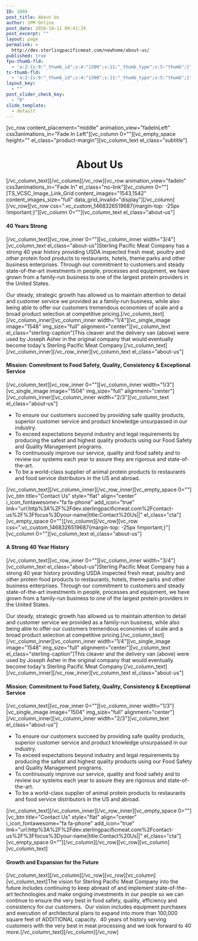 ```yaml
---
ID: 1099
post_title: About Us
author: SPM Online
post_date: 2016-10-11 00:41:24
post_excerpt: ""
layout: page
permalink: >
  http://dev.sterlingpacificmeat.com/newhome/about-us/
published: true
fpu-thumb-fld:
  - 'a:2:{s:9:"_thumb_id";s:4:"1300";s:11:"_thumb_type";s:5:"thumb";}'
tc-thumb-fld:
  - 'a:2:{s:9:"_thumb_id";s:4:"1300";s:11:"_thumb_type";s:5:"thumb";}'
layout_key:
  - ""
post_slider_check_key:
  - "0"
slide_template:
  - default
---
```

[vc_row content_placement="middle" animation_view="fadeInLeft" css3animations_in="Fade In Left"][vc_column 0=""][vc_empty_space height="" el_class="product-margin"][vc_column_text el_class="subtitle"]
<h1 style="text-align: center;">About Us</h1>
[/vc_column_text][/vc_column][/vc_row][vc_row animation_view="fadeIn" css3animations_in="Fade In" el_class="no-link"][vc_column 0=""][TS_VCSC_Image_Link_Grid content_images="1543,1542" content_images_size="full" data_grid_invalid="display"][/vc_column][/vc_row][vc_row css=".vc_custom_1468326519687{margin-top: -25px !important;}"][vc_column 0=""][vc_column_text el_class="about-us"]
<h4><strong>40 Years Strong</strong></h4>
[/vc_column_text][vc_row_inner 0=""][vc_column_inner width="3/4"][vc_column_text el_class="about-us"]Sterling Pacific Meat Company has a strong 40 year history providing USDA inspected fresh meat, poultry and other protein food products to restaurants, hotels, theme parks and other business enterprises. Through our commitment to customers and steady state-of-the-art investments in people, processes and equipment, we have grown from a family-run business to one of the largest protein providers in the United States.

Our steady, strategic growth has allowed us to maintain attention to detail and customer service we provided as a family-run business, while also being able to offer our customers tremendous economies of scale and a broad product selection at competitive pricing.[/vc_column_text][/vc_column_inner][vc_column_inner width="1/4"][vc_single_image image="1548" img_size="full" alignment="center"][vc_column_text el_class="sterling-caption"]This cleaver and the delivery van (above) were used by Joseph Asher in the original company that would eventually become today's Sterling Pacific Meat Company.[/vc_column_text][/vc_column_inner][/vc_row_inner][vc_column_text el_class="about-us"]
<h4><strong>Mission: </strong>Commitment to Food Safety, Quality, Consistency &amp; Exceptional Service</h4>
[/vc_column_text][vc_row_inner 0=""][vc_column_inner width="1/3"][vc_single_image image="1504" img_size="full" alignment="center"][/vc_column_inner][vc_column_inner width="2/3"][vc_column_text el_class="about-us"]
<ul>
 	<li>To ensure our customers succeed by providing safe quality products, superior customer service and product knowledge unsurpassed in our industry.</li>
 	<li>To exceed expectations beyond industry and legal requirements by producing the safest and highest quality products using our Food Safety and Quality Management programs.</li>
 	<li>To continuously improve our service, quality and food safety and to review our systems each year to assure they are rigorous and state-of-the-art.</li>
 	<li>To be a world-class supplier of animal protein products to restaurants and food service distributors in the US and abroad.</li>
</ul>
[/vc_column_text][/vc_column_inner][/vc_row_inner][vc_empty_space 0=""][vc_btn title="Contact Us" style="flat" align="center" i_icon_fontawesome="fa fa-phone" add_icon="true" link="url:http%3A%2F%2Fdev.sterlingpacificmeat.com%2Fcontact-us%2F%3Ffocus%3Dyour-name|title:Contact%20Us||" el_class="cta"][vc_empty_space 0=""][/vc_column][/vc_row][vc_row css=".vc_custom_1468326519687{margin-top: -25px !important;}"][vc_column 0=""][vc_column_text el_class="about-us"]
<h4><strong>A Strong 40 Year History</strong></h4>
[/vc_column_text][vc_row_inner 0=""][vc_column_inner width="3/4"][vc_column_text el_class="about-us"]Sterling Pacific Meat Company has a strong 40 year history providing USDA inspected fresh meat, poultry and other protein food products to restaurants, hotels, theme parks and other business enterprises. Through our commitment to customers and steady state-of-the-art investments in people, processes and equipment, we have grown from a family-run business to one of the largest protein providers in the United States.

Our steady, strategic growth has allowed us to maintain attention to detail and customer service we provided as a family-run business, while also being able to offer our customers tremendous economies of scale and a broad product selection at competitive pricing.[/vc_column_text][/vc_column_inner][vc_column_inner width="1/4"][vc_single_image image="1548" img_size="full" alignment="center"][vc_column_text el_class="sterling-caption"]This cleaver and the delivery van (above) were used by Joseph Asher in the original company that would eventually become today's Sterling Pacific Meat Company.[/vc_column_text][/vc_column_inner][/vc_row_inner][vc_column_text el_class="about-us"]
<h4><strong>Mission: </strong>Commitment to Food Safety, Quality, Consistency &amp; Exceptional Service</h4>
[/vc_column_text][vc_row_inner 0=""][vc_column_inner width="1/3"][vc_single_image image="1504" img_size="full" alignment="center"][/vc_column_inner][vc_column_inner width="2/3"][vc_column_text el_class="about-us"]
<ul>
 	<li>To ensure our customers succeed by providing safe quality products, superior customer service and product knowledge unsurpassed in our industry.</li>
 	<li>To exceed expectations beyond industry and legal requirements by producing the safest and highest quality products using our Food Safety and Quality Management programs.</li>
 	<li>To continuously improve our service, quality and food safety and to review our systems each year to assure they are rigorous and state-of-the-art.</li>
 	<li>To be a world-class supplier of animal protein products to restaurants and food service distributors in the US and abroad.</li>
</ul>
[/vc_column_text][/vc_column_inner][/vc_row_inner][vc_empty_space 0=""][vc_btn title="Contact Us" style="flat" align="center" i_icon_fontawesome="fa fa-phone" add_icon="true" link="url:http%3A%2F%2Fdev.sterlingpacificmeat.com%2Fcontact-us%2F%3Ffocus%3Dyour-name|title:Contact%20Us||" el_class="cta"][vc_empty_space 0=""][/vc_column][/vc_row][vc_row][vc_column][vc_column_text]
<h4>Growth and Expansion for the Future</h4>
[/vc_column_text][/vc_column][/vc_row][vc_row][vc_column][vc_column_text]The vision for Sterling Pacific Meat Company into the future includes continuing to keep abreast of and implement state-of-the-art technologies and make ongoing investments in our people so we can continue to ensure the very best in food safety, quality, efficiency and consistency for our customers.  Our vision includes equipment purchases and execution of architectural plans to expand into more than 100,000 square feet of ADDITIONAL capacity.  40 years of history serving customers with the very best in meat processing and we look forward to 40 more.[/vc_column_text][/vc_column][/vc_row]